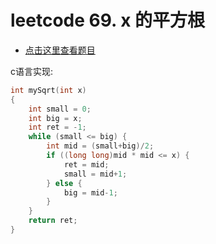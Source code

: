 # leetcode 69. x 的平方根

- [点击这里查看题目](https://leetcode.cn/problems/sqrtx/description/)

c语言实现:
```c
int mySqrt(int x)
{
    int small = 0;
    int big = x;
    int ret = -1;
    while (small <= big) {
        int mid = (small+big)/2;
        if ((long long)mid * mid <= x) {
            ret = mid;
            small = mid+1;
        } else {
            big = mid-1;
        }
    }
    return ret;
}
```

